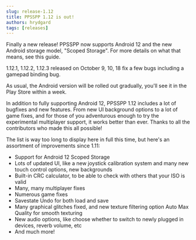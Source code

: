 ```yaml
---
slug: release-1.12
title: PPSSPP 1.12 is out!
authors: hrydgard
tags: [releases]
---
```


Finally a new release! PPSSPP now supports Android 12 and the new Android storage model, "Scoped Storage". For more details on what that means, see this guide.

1.12.1, 1.12.2, 1.12.3 released on October 9, 10, 18 fix a few bugs including a gamepad binding bug.

As usual, the Android version will be rolled out gradually, you'll see it in the Play Store within a week.

In addition to fully supporting Android 12, PPSSPP 1.12 includes a lot of bugfixes and new features. From new UI background options to a lot of game fixes, and for those of you adventurous enough to try the experimental multiplayer support, it works better than ever. Thanks to all the contributors who made this all possible!

The list is way too long to display here in full this time, but here's an assortment of improvements since 1.11:

* Support for Android 12 Scoped Storage
* Lots of updated UI, like a new joystick calibration system and many new touch control options, new backgrounds
* Built-in CRC calculator, to be able to check with others that your ISO is valid
* Many, many multiplayer fixes
* Numerous game fixes
* Savestate Undo for both load and save
* Many graphical glitches fixed, and new texture filtering option Auto Max Quality for smooth texturing
* New audio options, like choose whether to switch to newly plugged in devices, reverb volume, etc
* And much more!
